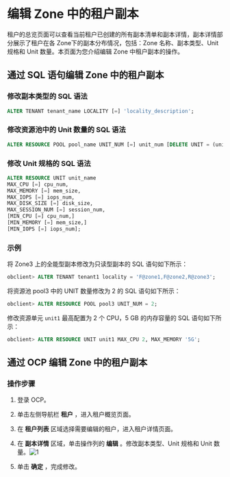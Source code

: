 # 编辑 Zone 中的租户副本

租户的总览页面可以查看当前租户已创建的所有副本清单和副本详情，副本详情部分展示了租户在各 Zone下的副本分布情况，包括：Zone 名称、副本类型、Unit 规格和 Unit 数量。本页面为您介绍编辑 Zone 中租户副本的操作。

## 通过 SQL 语句编辑 Zone 中的租户副本

### 修改副本类型的 SQL 语法

```sql
ALTER TENANT tenant_name LOCALITY [=] 'locality_description';
```

### 修改资源池中的 Unit 数量的 SQL 语法

```sql
ALTER RESOURCE POOL pool_name UNIT_NUM [=] unit_num [DELETE UNIT = (unit_id_list)];
```

### 修改 Unit 规格的 SQL 语法

```sql
ALTER RESOURCE UNIT unit_name
MAX_CPU [=] cpu_num,
MAX_MEMORY [=] mem_size,
MAX_IOPS [=] iops_num,
MAX_DISK_SIZE [=] disk_size,
MAX_SESSION_NUM [=] session_num,
[MIN_CPU [=] cpu_num,]
[MIN_MEMORY [=] mem_size,]
[MIN_IOPS [=] iops_num];
```

### 示例

将 Zone3 上的全能型副本修改为只读型副本的 SQL 语句如下所示：

```sql
obclient> ALTER TENANT tenant1 locality = 'F@zone1,F@zone2,R@zone3';
```

将资源池 pool3 中的 UNIT 数量修改为 2 的 SQL 语句如下所示：

```sql
obclient> ALTER RESOURCE POOL pool3 UNIT_NUM = 2;
```

修改资源单元 `unit1` 最高配置为 2 个 CPU，5 GB 的内存容量的 SQL 语句如下所示：

```sql
obclient> ALTER RESOURCE UNIT unit1 MAX_CPU 2, MAX_MEMORY '5G';
```

## 通过 OCP 编辑 Zone 中的租户副本

### 操作步骤

1. 登录 OCP。

2. 单击左侧导航栏 **租户** ，进入租户概览页面。

3. 在 **租户列表** 区域选择需要编辑的租户，进入租户详情页面。

4. 在 **副本详情** 区域，单击操作列的 **编辑** 。修改副本类型、Unit 规格和 Unit 数量。![1](https://help-static-aliyun-doc.aliyuncs.com/assets/img/zh-CN/5831070261/p271865.png)

5. 单击 **确定** ，完成修改。
